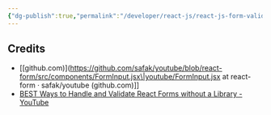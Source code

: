 ```yaml
---
{"dg-publish":true,"permalink":"/developer/react-js/react-js-form-validation-without-library/","noteIcon":""}
---
```



## Credits
- [[github.com)](https://github.com/safak/youtube/blob/react-form/src/components/FormInput.jsx\|youtube/FormInput.jsx at react-form · safak/youtube (github.com)]]
- [BEST Ways to Handle and Validate React Forms without a Library - YouTube](https://www.youtube.com/watch?v=tIdNeoHniEY)